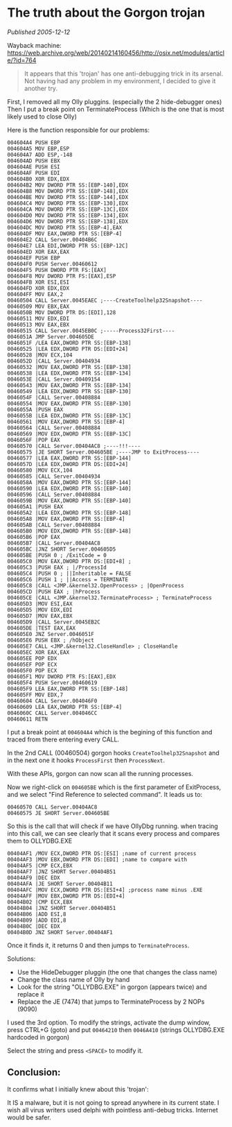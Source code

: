 # The truth about the Gorgon trojan

*Published 2005-12-12*

Wayback machine: https://web.archive.org/web/20140214160456/http://osix.net/modules/article/?id=764

> It appears that this 'trojan' has one anti-debugging trick in its arsenal.
> Not having had any problem in my environment, I decided to give it another try.

First, I removed all my Olly pluggins. (especially the 2 hide-debugger ones)
Then I put a break point on TerminateProcess (Which is the one that is most likely used to close Olly)

Here is the function responsible for our problems:

```
004604A4 PUSH EBP
004604A5 MOV EBP,ESP
004604A7 ADD ESP,-148
004604AD PUSH EBX
004604AE PUSH ESI
004604AF PUSH EDI
004604B0 XOR EDX,EDX
004604B2 MOV DWORD PTR SS:[EBP-140],EDX
004604B8 MOV DWORD PTR SS:[EBP-148],EDX
004604BE MOV DWORD PTR SS:[EBP-144],EDX
004604C4 MOV DWORD PTR SS:[EBP-130],EDX
004604CA MOV DWORD PTR SS:[EBP-13C],EDX
004604D0 MOV DWORD PTR SS:[EBP-134],EDX
004604D6 MOV DWORD PTR SS:[EBP-138],EDX
004604DC MOV DWORD PTR SS:[EBP-4],EAX
004604DF MOV EAX,DWORD PTR SS:[EBP-4]
004604E2 CALL Server.00404B6C
004604E7 LEA EDI,DWORD PTR SS:[EBP-12C]
004604ED XOR EAX,EAX
004604EF PUSH EBP
004604F0 PUSH Server.00460612
004604F5 PUSH DWORD PTR FS:[EAX]
004604F8 MOV DWORD PTR FS:[EAX],ESP
004604FB XOR ESI,ESI
004604FD XOR EDX,EDX
004604FF MOV EAX,2
00460504 CALL Server.0045EAEC ;----CreateToolhelp32Snapshot----
00460509 MOV EBX,EAX
0046050B MOV DWORD PTR DS:[EDI],128
00460511 MOV EDX,EDI
00460513 MOV EAX,EBX
00460515 CALL Server.0045EB0C ;-----Process32First----
0046051A JMP Server.004605DE
0046051F /LEA EAX,DWORD PTR SS:[EBP-138]
00460525 |LEA EDX,DWORD PTR DS:[EDI+24]
00460528 |MOV ECX,104
0046052D |CALL Server.00404934
00460532 |MOV EAX,DWORD PTR SS:[EBP-138]
00460538 |LEA EDX,DWORD PTR SS:[EBP-134]
0046053E |CALL Server.00409154
00460543 |MOV EAX,DWORD PTR SS:[EBP-134]
00460549 |LEA EDX,DWORD PTR SS:[EBP-130]
0046054F |CALL Server.00408884
00460554 |MOV EAX,DWORD PTR SS:[EBP-130]
0046055A |PUSH EAX
0046055B |LEA EDX,DWORD PTR SS:[EBP-13C]
00460561 |MOV EAX,DWORD PTR SS:[EBP-4]
00460564 |CALL Server.00408884
00460569 |MOV EDX,DWORD PTR SS:[EBP-13C]
0046056F |POP EAX
00460570 |CALL Server.00404AC8 ;----!!!----
00460575 |JE SHORT Server.004605BE ;----JMP to ExitProcess----
00460577 |LEA EAX,DWORD PTR SS:[EBP-144]
0046057D |LEA EDX,DWORD PTR DS:[EDI+24]
00460580 |MOV ECX,104
00460585 |CALL Server.00404934
0046058A |MOV EAX,DWORD PTR SS:[EBP-144]
00460590 |LEA EDX,DWORD PTR SS:[EBP-140]
00460596 |CALL Server.00408884
0046059B |MOV EAX,DWORD PTR SS:[EBP-140]
004605A1 |PUSH EAX
004605A2 |LEA EDX,DWORD PTR SS:[EBP-148]
004605A8 |MOV EAX,DWORD PTR SS:[EBP-4]
004605AB |CALL Server.00408884
004605B0 |MOV EDX,DWORD PTR SS:[EBP-148]
004605B6 |POP EAX
004605B7 |CALL Server.00404AC8
004605BC |JNZ SHORT Server.004605D5
004605BE |PUSH 0 ; /ExitCode = 0
004605C0 |MOV EAX,DWORD PTR DS:[EDI+8] ;
004605C3 |PUSH EAX ; |/ProcessId
004605C4 |PUSH 0 ; ||Inheritable = FALSE
004605C6 |PUSH 1 ; ||Access = TERMINATE
004605C8 |CALL <JMP.&kernel32.OpenProcess> ; |OpenProcess
004605CD |PUSH EAX ; |hProcess
004605CE |CALL <JMP.&kernel32.TerminateProcess> ; TerminateProcess
004605D3 |MOV ESI,EAX
004605D5 |MOV EDX,EDI
004605D7 |MOV EAX,EBX
004605D9 |CALL Server.0045EB2C
004605DE |TEST EAX,EAX
004605E0 JNZ Server.0046051F
004605E6 PUSH EBX ; /hObject
004605E7 CALL <JMP.&kernel32.CloseHandle> ; CloseHandle
004605EC XOR EAX,EAX
004605EE POP EDX
004605EF POP ECX
004605F0 POP ECX
004605F1 MOV DWORD PTR FS:[EAX],EDX
004605F4 PUSH Server.00460619
004605F9 LEA EAX,DWORD PTR SS:[EBP-148]
004605FF MOV EDX,7
00460604 CALL Server.004046F0
00460609 LEA EAX,DWORD PTR SS:[EBP-4]
0046060C CALL Server.004046CC
00460611 RETN
```

I put a break point at `004604A4` which is the begining of this function and traced from there entering every CALL.

In the 2nd CALL (00460504) gorgon hooks `CreateToolhelp32Snapshot` and in the next one it hooks `ProcessFirst` then `ProcessNext`.

With these APIs, gorgon can now scan all the running processes.

Now we right-click on `004605BE` which is the first parameter of ExitProcess, and we select "Find Reference to selected command". It leads us to:

```
00460570 CALL Server.00404AC8
00460575 JE SHORT Server.004605BE
```

So this is the call that will check if we have OllyDbg running.
when tracing into this call, we can see clearly that it scans every process and compares them to OLLYDBG.EXE

```
00404AF1 /MOV ECX,DWORD PTR DS:[ESI] ;name of current process
00404AF3 |MOV EBX,DWORD PTR DS:[EDI] ;name to compare with
00404AF5 |CMP ECX,EBX
00404AF7 |JNZ SHORT Server.00404B51
00404AF9 |DEC EDX
00404AFA |JE SHORT Server.00404B11
00404AFC |MOV ECX,DWORD PTR DS:[ESI+4] ;process name minus .EXE
00404AFF |MOV EBX,DWORD PTR DS:[EDI+4]
00404B02 |CMP ECX,EBX
00404B04 |JNZ SHORT Server.00404B51
00404B06 |ADD ESI,8
00404B09 |ADD EDI,8
00404B0C |DEC EDX
00404B0D JNZ SHORT Server.00404AF1
```

Once it finds it, it returns 0 and then jumps to `TerminateProcess`.

Solutions:

- Use the HideDebugger pluggin (the one that changes the class name)
- Change the class name of Olly by hand
- Look for the string "OLLYDBG.EXE" in gorgon (appears twice) and replace it
- Replace the JE (7474) that jumps to TerminateProcess by 2 NOPs (9090)

I used the 3rd option. To modify the strings, activate the dump window, press CTRL+G (goto)
and put `00464210` then `0046A410` (strings OLLYDBG.EXE hardcoded in gorgon)

Select the string and press `<SPACE>` to modify it.

## Conclusion:

It confirms what I initially knew about this 'trojan':

It IS a malware, but it is not going to spread anywhere in its current state.
I wish all virus writers used delphi with pointless anti-debug tricks. Internet would be safer.